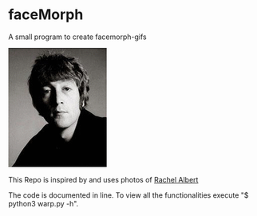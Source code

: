 # faceMorph
A small program to create facemorph-gifs


![The Beatles](https://github.com/KiruChaff/faceMorph/blob/master/beatles.gif)


This Repo is inspired by and uses photos of [Rachel Albert](https://github.com/rachelalbert/CS294-26_code/tree/master/project5_code)

The code is documented in line. To view all the functionalities execute "$ python3 warp.py -h".
